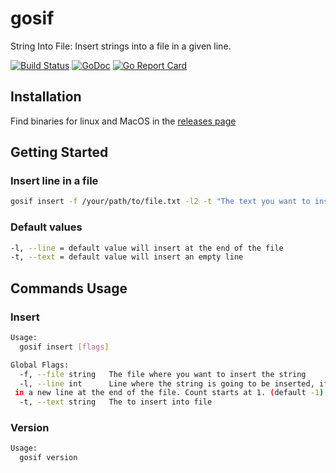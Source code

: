 # gosif

String Into File: Insert strings into a file in a given line.


[![Build Status](https://travis-ci.org/chentex/go-sif.svg)](https://travis-ci.org/chentex/go-sif)
[![GoDoc](https://godoc.org/github.com/chentex/go-sif?status.svg)](https://godoc.org/github.com/chentex/go-sif)
[![Go Report Card](https://goreportcard.com/badge/github.com/chentex/go-sif)](https://goreportcard.com/report/github.com/chentex/go-sif)


## Installation

Find binaries for linux and MacOS in the [releases page](https://github.com/chentex/go-sif/releases)

## Getting Started

### Insert line in a file

```bash
gosif insert -f /your/path/to/file.txt -l2 -t "The text you want to insert"
```

### Default values

```bash
-l, --line = default value will insert at the end of the file
-t, --text = default value will insert an empty line
```

## Commands Usage

### Insert

```bash
Usage:
  gosif insert [flags]

Global Flags:
  -f, --file string   The file where you want to insert the string
  -l, --line int      Line where the string is going to be inserted, if omited the string will be inserted
 in a new line at the end of the file. Count starts at 1. (default -1)
  -t, --text string   The to insert into file
```

### Version

```bash
Usage:
  gosif version
```
